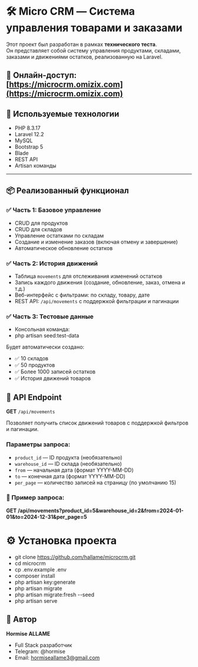 # 🛠️ Micro CRM — Система управления товарами и заказами

Этот проект был разработан в рамках **технического теста**.  
Он представляет собой систему управления продуктами, складами, заказами и движениями остатков, реализованную на Laravel.

🔗 Онлайн-доступ: [https://microcrm.omizix.com](https://microcrm.omizix.com) 
---

## 🚀 Используемые технологии

- PHP 8.3.17
- Laravel 12.2
- MySQL
- Bootstrap 5
- Blade
- REST API
- Artisan команды

---

## 📦 Реализованный функционал

### ✅ Часть 1: Базовое управление
- CRUD для продуктов
- CRUD для складов
- Управление остатками по складам
- Создание и изменение заказов (включая отмену и завершение)
- Автоматическое обновление остатков

### ✅ Часть 2: История движений
- Таблица `movements` для отслеживания изменений остатков
- Запись каждого движения (создание, обновление, заказ, отмена и т.д.)
- Веб-интерфейс с фильтрами: по складу, товару, дате
- REST API: `/api/movements` с поддержкой фильтрации и пагинации

### ✅ Часть 3: Тестовые данные
- Консольная команда:
- php artisan seed:test-data

Будет автоматически создано:

- ✅ 10 складов  
- ✅ 50 продуктов  
- ✅ Более 1000 записей остатков  
- ✅ История движений товаров


## 🔗 API Endpoint

**GET** `/api/movements`

Позволяет получить список движений товаров с поддержкой фильтров и пагинации.

### Параметры запроса:

- `product_id` — ID продукта (необязательно)
- `warehouse_id` — ID склада (необязательно)
- `from` — начальная дата (формат YYYY-MM-DD)
- `to` — конечная дата (формат YYYY-MM-DD)
- `per_page` — количество записей на страницу (по умолчанию 15)

### 📌 Пример запроса:

**GET /api/movements?product_id=5&warehouse_id=2&from=2024-01-01&to=2024-12-31&per_page=5**


# ⚙️ Установка проекта
- git clone https://github.com/hallame/microcrm.git
- cd microcrm
- cp .env.example .env
- composer install
- php artisan key:generate
- php artisan migrate
- php artisan migrate:fresh --seed
- php artisan serve


## 👤 Автор
**Hormise ALLAME**
- Full Stack разработчик
- Telegram: @hormise
- Email: hormiseallame3@gmail.com

